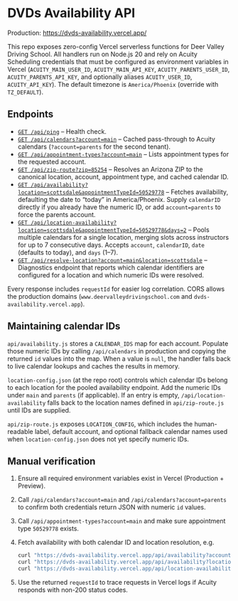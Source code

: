 # DVDs Availability API

Production: https://dvds-availability.vercel.app/

This repo exposes zero-config Vercel serverless functions for Deer Valley Driving School. All handlers run on Node.js 20 and rely on Acuity Scheduling credentials that must be configured as environment variables in Vercel (`ACUITY_MAIN_USER_ID`, `ACUITY_MAIN_API_KEY`, `ACUITY_PARENTS_USER_ID`, `ACUITY_PARENTS_API_KEY`, and optionally aliases `ACUITY_USER_ID`, `ACUITY_API_KEY`). The default timezone is `America/Phoenix` (override with `TZ_DEFAULT`).

## Endpoints

- [`GET /api/ping`](https://dvds-availability.vercel.app/api/ping) – Health check.
- [`GET /api/calendars?account=main`](https://dvds-availability.vercel.app/api/calendars?account=main) – Cached pass-through to Acuity calendars (`?account=parents` for the second tenant).
- [`GET /api/appointment-types?account=main`](https://dvds-availability.vercel.app/api/appointment-types?account=main) – Lists appointment types for the requested account.
- [`GET /api/zip-route?zip=85254`](https://dvds-availability.vercel.app/api/zip-route?zip=85254) – Resolves an Arizona ZIP to the canonical location, account, appointment type, and cached calendar ID.
- [`GET /api/availability?location=scottsdale&appointmentTypeId=50529778`](https://dvds-availability.vercel.app/api/availability?location=scottsdale&appointmentTypeId=50529778) – Fetches availability, defaulting the date to “today” in America/Phoenix. Supply `calendarID` directly if you already have the numeric ID, or add `account=parents` to force the parents account.
- [`GET /api/location-availability?location=scottsdale&appointmentTypeId=50529778&days=2`](https://dvds-availability.vercel.app/api/location-availability?location=scottsdale&appointmentTypeId=50529778&days=2) – Pools multiple calendars for a single location, merging slots across instructors for up to 7 consecutive days. Accepts `account`, `calendarID`, `date` (defaults to today), and `days` (1–7).
- [`GET /api/resolve-location?account=main&location=scottsdale`](https://dvds-availability.vercel.app/api/resolve-location?account=main&location=scottsdale) – Diagnostics endpoint that reports which calendar identifiers are configured for a location and which numeric IDs were resolved.

Every response includes `requestId` for easier log correlation. CORS allows the production domains (`www.deervalleydrivingschool.com` and `dvds-availability.vercel.app`).

## Maintaining calendar IDs

`api/availability.js` stores a `CALENDAR_IDS` map for each account. Populate those numeric IDs by calling `/api/calendars` in production and copying the returned `id` values into the map. When a value is `null`, the handler falls back to live calendar lookups and caches the results in memory.

`location-config.json` (at the repo root) controls which calendar IDs belong to each location for the pooled availability endpoint. Add the numeric IDs under `main` and `parents` (if applicable). If an entry is empty, `/api/location-availability` falls back to the location names defined in `api/zip-route.js` until IDs are supplied.

`api/zip-route.js` exposes `LOCATION_CONFIG`, which includes the human-readable label, default account, and optional fallback calendar names used when `location-config.json` does not yet specify numeric IDs.

## Manual verification

1. Ensure all required environment variables exist in Vercel (Production + Preview).
2. Call `/api/calendars?account=main` and `/api/calendars?account=parents` to confirm both credentials return JSON with numeric `id` values.
3. Call `/api/appointment-types?account=main` and make sure appointment type `50529778` exists.
4. Fetch availability with both calendar ID and location resolution, e.g.

   ```bash
   curl "https://dvds-availability.vercel.app/api/availability?account=main&calendarID=<ID>&appointmentTypeId=50529778&date=2025-10-23"
   curl "https://dvds-availability.vercel.app/api/availability?location=scottsdale&appointmentTypeId=50529778&date=2025-10-23"
   curl "https://dvds-availability.vercel.app/api/location-availability?location=scottsdale&appointmentTypeId=50529778&date=2025-10-23&days=3"
   ```

5. Use the returned `requestId` to trace requests in Vercel logs if Acuity responds with non-200 status codes.
